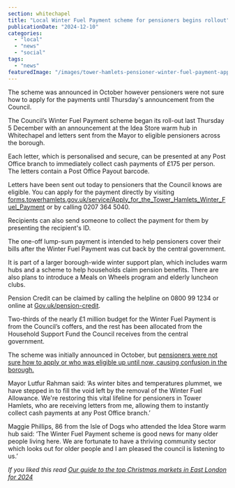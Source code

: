 ```yaml
---
section: whitechapel
title: "Local Winter Fuel Payment scheme for pensioners begins rollout"
publicationDate: "2024-12-10"
categories: 
  - "local"
  - "news"
  - "social"
tags: 
  - "news"
featuredImage: "/images/tower-hamlets-pensioner-winter-fuel-payment-application-credit-council.jpg"
---
```


The scheme was announced in October however pensioners were not sure how to apply for the payments until Thursday's announcement from the Council.

The Council’s Winter Fuel Payment scheme began its roll-out last Thursday 5 December with an announcement at the Idea Store warm hub in Whitechapel and letters sent from the Mayor to eligible pensioners across the borough. 

Each letter, which is personalised and secure, can be presented at any Post Office branch to immediately collect cash payments of £175 per person. The letters contain a Post Office Payout barcode. 

Letters have been sent out today to pensioners that the Council knows are eligible. You can apply for the payment directly by visiting [forms.towerhamlets.gov.uk/service/Apply\_for\_the\_Tower\_Hamlets\_Winter\_Fuel\_Payment](https://forms.towerhamlets.gov.uk/service/Apply_for_the_Tower_Hamlets_Winter_Fuel_Payment) or by calling 0207 364 5040. 

Recipients can also send someone to collect the payment for them by presenting the recipient's ID.

The one-off lump-sum payment is intended to help pensioners cover their bills after the Winter Fuel Payment was cut back by the central government. 

It is part of a larger borough-wide winter support plan, which includes warm hubs and a scheme to help households claim pension benefits. There are also plans to introduce a Meals on Wheels program and elderly luncheon clubs. 

Pension Credit can be claimed by calling the helpline on 0800 99 1234 or online at [Gov.u](http://www.gov.uk/pension-credit)[k/pension-credit](http://www.gov.uk/pension-credit). 

Two-thirds of the nearly £1 million budget for the Winter Fuel Payment is from the Council’s coffers, and the rest has been allocated from the Household Support Fund the Council receives from the central government.  

The scheme was initially announced in October, but [pensioners were not sure how to apply or who was eligible up until now, causing confusion in the borough.](https://whitechapellondon.co.uk/tower-hamlets-winter-fuel-payment-local-voices/) 

Mayor Lutfur Rahman said: ‘As winter bites and temperatures plummet, we have stepped in to fill the void left by the removal of the Winter Fuel Allowance. We're restoring this vital lifeline for pensioners in Tower Hamlets, who are receiving letters from me, allowing them to instantly collect cash payments at any Post Office branch.’ 

Maggie Phillips, 86 from the Isle of Dogs who attended the Idea Store warm hub said: ‘The Winter Fuel Payment scheme is good news for many older people living here. We are fortunate to have a thriving community sector which looks out for older people and I am pleased the council is listening to us.’ 

_If you liked this read [Our guide to the top Christmas markets in East London for 2024](https://romanroadlondon.com/east-end-christmas-markets/)_
